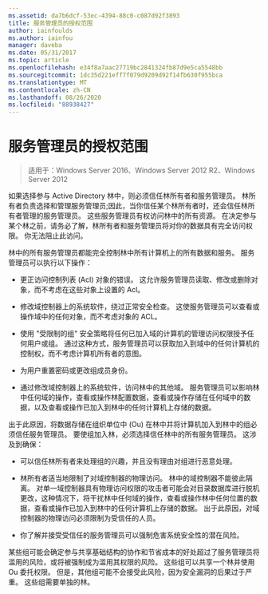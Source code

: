 ```yaml
---
ms.assetid: da7b6dcf-53ec-4394-88c0-c087d92f3893
title: 服务管理员的授权范围
author: iainfoulds
ms.author: iainfou
manager: daveba
ms.date: 05/31/2017
ms.topic: article
ms.openlocfilehash: e34f8a7aac27719bc2841324fb87d9e5ca5548bb
ms.sourcegitcommit: 1dc35d221eff7f079d9209d92f14fb630f955bca
ms.translationtype: MT
ms.contentlocale: zh-CN
ms.lasthandoff: 08/26/2020
ms.locfileid: "88938427"
---
```

# <a name="service-administrator-scope-of-authority"></a>服务管理员的授权范围

>适用于：Windows Server 2016、Windows Server 2012 R2、Windows Server 2012

如果选择参与 Active Directory 林中，则必须信任林所有者和服务管理员。 林所有者负责选择和管理服务管理员;因此，当你信任某个林所有者时，还会信任林所有者管理的服务管理员。 这些服务管理员有权访问林中的所有资源。 在决定参与某个林之前，请务必了解，林所有者和服务管理员将对你的数据具有完全访问权限。 你无法阻止此访问。

林中的所有服务管理员都能完全控制林中所有计算机上的所有数据和服务。 服务管理员可以执行以下操作：

-   更正访问控制列表 (Acl) 对象的错误。 这允许服务管理员读取、修改或删除对象，而不考虑在这些对象上设置的 Acl。

-   修改域控制器上的系统软件，绕过正常安全检查。 这使服务管理员可以查看或操作域中的任何对象，而不考虑对象的 ACL。

-   使用 "受限制的组" 安全策略将任何已加入域的计算机的管理访问权限授予任何用户或组。 通过这种方式，服务管理员可以获取加入到域中的任何计算机的控制权，而不考虑计算机所有者的意图。

-   为用户重置密码或更改组成员身份。

-   通过修改域控制器上的系统软件，访问林中的其他域。 服务管理员可以影响林中任何域的操作，查看或操作林配置数据，查看或操作存储在任何域中的数据，以及查看或操作已加入到林中的任何计算机上存储的数据。

出于此原因，将数据存储在组织单位中 (Ou) 在林中并将计算机加入到林中的组必须信任服务管理员。 要使组加入林，必须选择信任林中的所有服务管理员。 这涉及到确保：

-   可以信任林所有者来处理组的兴趣，并且没有理由对组进行恶意处理。

-   林所有者适当地限制了对域控制器的物理访问。 林中的域控制器不能彼此隔离。 对单一域控制器具有物理访问权限的攻击者可能会对目录数据库进行脱机更改，这种情况下，将干扰林中任何域的操作，查看或操作林中任何位置的数据，查看或操作已加入到林中的任何计算机上存储的数据。 出于此原因，对域控制器的物理访问必须限制为受信任的人员。

-   你了解并接受受信任的服务管理员可以强制危害系统安全性的潜在风险。

某些组可能会确定参与共享基础结构的协作和节省成本的好处超过了服务管理员将滥用的风险，或将被强制成为滥用其权限的风险。 这些组可以共享一个林并使用 Ou 委托权限。 但是，其他组可能不会接受此风险，因为安全漏洞的后果过于严重。 这些组需要单独的林。




